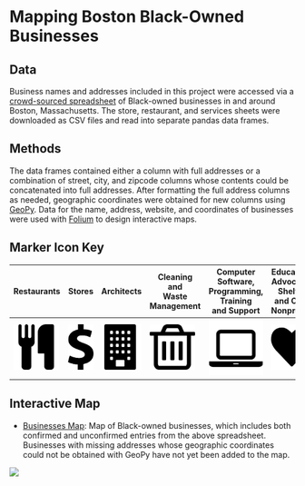 # Mapping Boston Black-Owned Businesses

## Data
Business names and addresses included in this project were accessed via a [crowd-sourced spreadsheet](https://docs.google.com/spreadsheets/d/1_wvyIj3w5F8XJn0leuGD5M9sAmaBKT8N2j0fEV0Df5I/edit?fbclid=IwAR3xpEGS_VBryR5oSIDE91aXE6KaSpLeD37t-s6eEF2Q4GRKwIU1ygNU_7Q#gid=778167218) of Black-owned businesses in and around Boston, Massachusetts. The store, restaurant, and services sheets were downloaded as CSV files and read into separate pandas data frames.   

## Methods
The data frames contained either a column with full addresses or a combination of street, city, and zipcode columns whose contents could be concatenated into full addresses. After formatting the full address columns as needed, geographic coordinates were obtained for new columns using [GeoPy](https://geopy.readthedocs.io/en/stable/). Data for the name, address, website, and coordinates of businesses were used with [Folium](https://pypi.org/project/folium/0.1.5/#:~:text=Concept,as%20markers%20on%20the%20map) to design interactive maps.  

## Marker Icon Key

| Restaurants | Stores | Architects | Cleaning and <br>Waste<br>Management | Computer Software,<br>Programming,<br>Training<br>and Support | Education, <br>Advocacy, <br>Shelter and Care Nonprofits | Home Building,<br>Improvement<br>and Demolition | Health Care<br>Services<br>and Consultants | Marketing |
| --- | --- | --- | --- | --- | --- | --- | --- | --- | 
| <img src ='https://github.com/AvonleaFisher/Mapping-Boston-Black-Owned-Businesses/blob/main/Images/cutlery.png' width="80" height="80" alt="Restaurants"></a>| <img src ='https://github.com/AvonleaFisher/Mapping-Boston-Black-Owned-Businesses/blob/main/Images/stores_dollar.png' width="70" height="80" alt="Stores"></a> | <img src ='https://github.com/AvonleaFisher/Mapping-Boston-Black-Owned-Businesses/blob/main/Images/building.png' width="80" height="80" alt="Architects"></a>| <img src ='https://github.com/AvonleaFisher/Mapping-Boston-Black-Owned-Businesses/blob/main/Images/trash.png' width="80" height="80" alt="Trash"></a> | <img src ='https://github.com/AvonleaFisher/Mapping-Boston-Black-Owned-Businesses/blob/main/Images/laptop.png' width="127" height="100" alt="Laptop"></a>| <img src ='https://github.com/AvonleaFisher/Mapping-Boston-Black-Owned-Businesses/blob/main/Images/heart.png' width="155" height="80" alt="Heart"></a>| <img src ='https://github.com/AvonleaFisher/Mapping-Boston-Black-Owned-Businesses/blob/main/Images/home.png' width="110" height="80" alt="Home"></a> | <img src ='https://github.com/AvonleaFisher/Mapping-Boston-Black-Owned-Businesses/blob/main/Images/stethoscope.png' width="110" height="80" alt="Health"></a>| <img src ='https://github.com/AvonleaFisher/Mapping-Boston-Black-Owned-Businesses/blob/main/Images/bullhorn.png' width="110" height="80" alt="Marketing"></a>|| git diff | Show file differences that haven't been staged |

## Interactive Map
* [Businesses Map](https://avonleafisher.github.io/Mapping-Boston-Black-Owned-Stores-and-Restaurants/): Map of Black-owned businesses, which includes both confirmed and unconfirmed entries from the above spreadsheet. Businesses with missing addresses whose geographic coordinates could not be obtained with GeoPy have not yet been added to the map.

<img src="https://github.com/AvonleaFisher/Mapping-Boston-Black-Owned-Businesses/blob/main/Images/boston.gif"></a>

